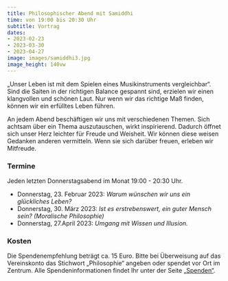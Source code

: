 ```yaml
---
title: Philosophischer Abend mit Samiddhi
time: von 19:00 bis 20:30 Uhr
subtitle: Vortrag
dates:
- 2023-02-23
- 2023-03-30
- 2023-04-27
image: images/samiddhi3.jpg
image_height: 140vw
---
```

„Unser Leben ist mit dem Spielen eines Musikinstruments vergleichbar“. Sind die Saiten in der richtigen Balance gespannt sind, erzielen wir einen klangvollen und schönen Laut. Nur wenn wir das richtige Maß finden, können wir ein erfülltes Leben führen.

An jedem Abend beschäftigen wir uns mit verschiedenen Themen. Sich achtsam über ein Thema auszutauschen, wirkt inspirierend. Dadurch öffnet sich unser Herz leichter für Freude und Weisheit. Wir können diese weisen Gedanken anderen vermitteln. Wenn sie sich darüber freuen, erleben wir Mitfreude.

### Termine

Jeden letzten Donnerstagsabend im Monat 19:00 - 20:30 Uhr.

- Donnerstag, 23. Februar 2023: *Warum wünschen wir uns ein glückliches Leben?*
- Donnerstag, 30. März 2023: *Ist es erstrebenswert, ein guter Mensch sein? (Moralische Philosophie)*
- Donnerstag, 27.April 2023: *Umgang mit Wissen und Illusion.*

### Kosten

Die Spendenempfehlung beträgt ca. 15 Euro. Bitte bei Überweisung auf das Vereinskonto das Stichwort „Philosophie“ angeben oder spendet vor Ort im Zentrum. Alle Spendeninformationen findet Ihr unter der Seite [„Spenden“](spenden.html).
